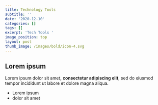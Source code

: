 ```yaml
---
title: Technology Tools
subtitle: ''
date: '2020-12-10'
categories: []
tags: []
excerpt: 'Tech Tools '
image_position: top
layout: post
thumb_image: /images/bold/icon-4.svg
---
```

## Lorem ipsum

Lorem ipsum dolor sit amet, **consectetur adipiscing elit**, sed do eiusmod tempor incididunt ut labore et dolore magna aliqua.

- Lorem ipsum
- dolor sit amet
